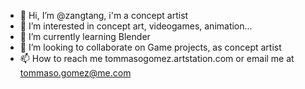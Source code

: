 - 👋 Hi, I’m @zangtang, i'm a concept artist
- 👀 I’m interested in concept art, videogames, animation...
- 🌱 I’m currently learning Blender
- 💞️ I’m looking to collaborate on Game projects, as concept artist
- 📫 How to reach me tommasogomez.artstation.com or email me at tommaso.gomez@me.com

<!---thank you
zangtang/zangtang is a ✨ special ✨ repository because its `README.md` (this file) appears on your GitHub profile.
